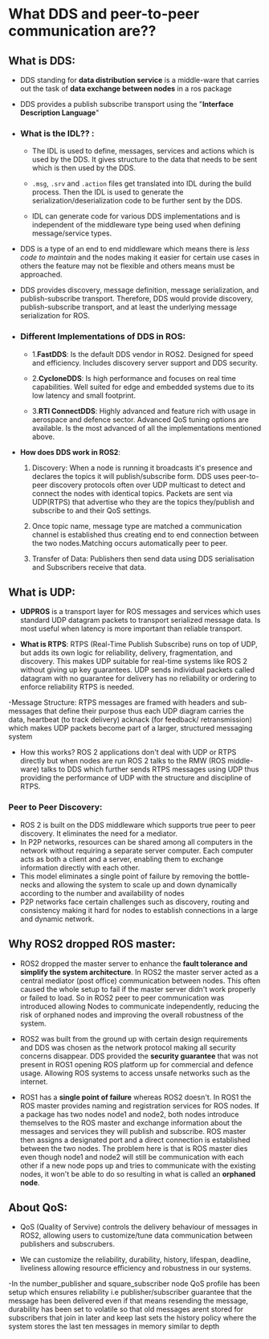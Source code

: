 # What DDS and peer-to-peer communication are??
## What is DDS:
- DDS standing for **data distribution service** is a middle-ware that carries out the task of **data exchange between nodes** in a ros package
- DDS provides a publish subscribe transport using the "**Interface Description Language**"
-  ### What is the IDL?? :
	-  The IDL is used to define, messages, services and actions which is used by the DDS. It gives structure to the data that needs to be sent which is then used by the DDS.
	
	- `.msg`, `.srv` and `.action` files get translated into IDL during the build process. Then the IDL is used to generate the serialization/deserialization code to be further sent by the DDS.
	- IDL can generate code for various DDS implementations and is independent of the middleware type being used when defining message/service types.

- DDS is a type of an end to end middleware which means there is *less code to maintain* and the nodes making it easier for certain use cases in others the feature may not be flexible and others means must be approached.

- DDS provides discovery, message definition, message serialization, and publish-subscribe transport. Therefore, DDS would provide discovery, publish-subscribe transport, and at least the underlying message serialization for ROS.
- ### Different Implementations of DDS in ROS:
	- 1.**FastDDS**: Is the default DDS vendor in ROS2. Designed for speed and efficiency. Includes discovery server support and DDS security.

	- 2.**CycloneDDS**: Is high performance and focuses on real time capabilities. Well suited for edge and embedded systems due to its low latency and small footprint.
	
	- 3.**RTI ConnectDDS**: Highly advanced and feature rich with usage in aerospace and defence sector. Advanced QoS tuning options are available. Is the most advanced of all the implementations mentioned above.
- **How does DDS work in ROS2**:
	1. Discovery: When a node is running it broadcasts it's presence and declares the topics it will publish/subscribe form. DDS uses peer-to-peer discovery protocols often over UDP multicast to detect and connect the nodes with identical topics. Packets are sent via UDP(RTPS) that advertise who they are the topics they/publish and subscribe to and their QoS settings.

	2. Once topic name, message type are matched a communication channel is established thus creating end to end connection between the two nodes.Matching occurs automatically peer to peer.
	3. Transfer of Data: Publishers then send data using DDS serialisation and Subscribers receive that data.  

## What is UDP:
- **UDPROS** is a transport layer for ROS messages and services which uses standard UDP datagram packets to transport serialized message data. Is most useful when latency is more important than reliable transport.

-  **What is RTPS**: RTPS (Real-Time Publish Subscribe) runs on top of UDP, but adds its own logic for reliability, delivery, fragmentation, and discovery. This makes UDP suitable for real-time systems like ROS 2 without giving up key guarantees. UDP sends individual packets called datagram with no guarantee for delivery has no reliability or ordering to enforce reliability  RTPS is needed.

-Message Structure: RTPS messages are framed with headers and sub-messages that define their purpose thus each UDP diagram carries the data, heartbeat (to track delivery) acknack (for feedback/ retransmission) which makes UDP packets become part of a larger, structured messaging system

-  How this works? ROS 2 applications don't deal with UDP or RTPS directly but when nodes are run ROS 2 talks to the RMW (ROS middle-ware) talks to DDS which further sends RTPS messages using UDP thus providing the performance of UDP with the structure and discipline of RTPS.

### Peer to Peer Discovery:
- ROS 2 is built on the DDS middleware which supports true peer to peer discovery. It eliminates the need for a mediator.
- In P2P networks, resources can be shared among all computers in the network without requiring a separate server computer. Each computer acts as both a client and a server, enabling them to exchange information directly with each other.
- This model eliminates a single point of failure by removing the bottle-necks and allowing the system to scale up and down dynamically according to the number and availability of nodes
- P2P networks face certain challenges such as discovery, routing and consistency making it hard for nodes to establish connections in a large and dynamic network.

## Why ROS2 dropped ROS master:

- ROS2 dropped the master server to enhance the **fault tolerance and simplify the system architecture**. In ROS2 the master server acted as a central mediator (post office) communication between nodes. This often caused the whole setup to fail if the master server didn't work properly or failed to load. So in ROS2 peer to peer communication was introduced allowing Nodes to communicate independently, reducing the risk of orphaned nodes and improving the overall robustness of the system.

- ROS2 was built from the ground up with certain design requirements  and DDS was chosen as the network protocol making all security concerns disappear. DDS provided the **security guarantee** that was not present in ROS1 opening ROS platform up for commercial and defence usage. Allowing ROS systems to access unsafe networks such as the internet.
 
- ROS1 has a **single point of failure** whereas ROS2 doesn't. In ROS1 the ROS master provides naming and registration services for ROS nodes. If a package has two nodes node1 and node2, both nodes introduce themselves to the ROS master and exchange information about the messages and services they will publish and subscribe. ROS master then assigns a designated port and a direct connection is established between the two nodes. The problem here is that is ROS master dies even though node1 and node2 will still be communication with each other if a new node pops up and tries to communicate with the existing nodes, it won't be able to do so resulting in what is called an **orphaned node**.

## About QoS:
- QoS (Quality of Servive) controls the delivery behaviour of messages in ROS2, allowing users to customize/tune data communication between publishers and subscrubers.

- We can customize the reliability, durability, history, lifespan, deadline, liveliness allowing resource efficiency and robustness in our systems.

-In the number_publisher and square_subscriber node QoS profile has been setup which ensures reliability i.e publisher/subscriber guarantee that the message has been delivered even if that means resending the message, durability has been set to volatile so that old messages arent stored for subscribers that join in later and keep last sets the history policy where the system stores the last ten messages in memory similar to depth 
